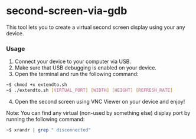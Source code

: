 # second-screen-via-gdb
This tool lets you to create a virtual second screen display using your any device.

### Usage
1. Connect your device to your computer via USB.
2. Make sure that USB debugging is enabled on your device.
3. Open the terminal and run the following command:
```bash
~$ chmod +x extendto.sh
~$ ./extendto.sh [VIRTUAL_PORT] [WIDTH] [HEIGHT] [REFRESH_RATE]
```
4. Open the second screen using VNC Viewer on your device and enjoy!

Note: You can find any virtual (non-used by something else) display port by running the following command:
```bash
~$ xrandr | grep " disconnected"
```